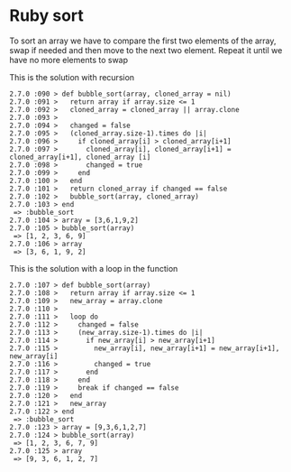 # Ruby sort

To sort an array we have to compare the first two elements of the array, swap if needed and then move to the next two element. Repeat it until we have no more elements to swap

This is the solution with recursion

```
2.7.0 :090 > def bubble_sort(array, cloned_array = nil)
2.7.0 :091 >   return array if array.size <= 1
2.7.0 :092 >   cloned_array = cloned_array || array.clone
2.7.0 :093 >
2.7.0 :094 >   changed = false
2.7.0 :095 >   (cloned_array.size-1).times do |i|
2.7.0 :096 >     if cloned_array[i] > cloned_array[i+1]
2.7.0 :097 >       cloned_array[i], cloned_array[i+1] = cloned_array[i+1], cloned_array [i]
2.7.0 :098 >       changed = true
2.7.0 :099 >     end
2.7.0 :100 >   end
2.7.0 :101 >   return cloned_array if changed == false
2.7.0 :102 >   bubble_sort(array, cloned_array)
2.7.0 :103 > end
 => :bubble_sort
2.7.0 :104 > array = [3,6,1,9,2]
2.7.0 :105 > bubble_sort(array)
 => [1, 2, 3, 6, 9]
2.7.0 :106 > array
 => [3, 6, 1, 9, 2]
```

This is the solution with a loop in the function

```
2.7.0 :107 > def bubble_sort(array)
2.7.0 :108 >   return array if array.size <= 1
2.7.0 :109 >   new_array = array.clone
2.7.0 :110 >
2.7.0 :111 >   loop do
2.7.0 :112 >     changed = false
2.7.0 :113 >     (new_array.size-1).times do |i|
2.7.0 :114 >       if new_array[i] > new_array[i+1]
2.7.0 :115 >         new_array[i], new_array[i+1] = new_array[i+1], new_array[i]
2.7.0 :116 >         changed = true
2.7.0 :117 >       end
2.7.0 :118 >     end
2.7.0 :119 >     break if changed == false
2.7.0 :120 >   end
2.7.0 :121 >   new_array
2.7.0 :122 > end
 => :bubble_sort
2.7.0 :123 > array = [9,3,6,1,2,7]
2.7.0 :124 > bubble_sort(array)
 => [1, 2, 3, 6, 7, 9]
2.7.0 :125 > array
 => [9, 3, 6, 1, 2, 7]
```
